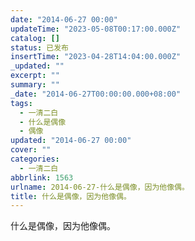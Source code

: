```yaml
---
date: "2014-06-27 00:00"
updateTime: "2023-05-08T00:17:00.000Z"
catalog: []
status: 已发布
insertTime: "2023-04-28T14:04:00.000Z"
_updated: ""
excerpt: ""
summary: ""
_date: "2014-06-27T00:00:00.000+08:00"
tags:
  - 一清二白
  - 什么是偶像
  - 偶像
updated: "2014-06-27 00:00"
cover: ""
categories:
  - 一清二白
abbrlink: 1563
urlname: 2014-06-27-什么是偶像，因为他像偶。
title: 什么是偶像，因为他像偶。
---
```


什么是偶像，因为他像偶。
